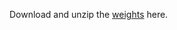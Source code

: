 Download and unzip the [weights](http://kw.fudan.edu.cn/resources/data/webke/webkeweights.zip) here.

